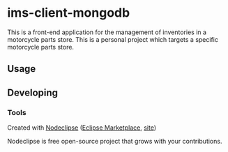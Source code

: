 

# ims-client-mongodb
This is a front-end application for the management of inventories in a motorcycle parts store. This is a personal project which targets a specific motorcycle parts store.


## Usage



## Developing



### Tools

Created with [Nodeclipse](https://github.com/Nodeclipse/nodeclipse-1)
 ([Eclipse Marketplace](http://marketplace.eclipse.org/content/nodeclipse), [site](http://www.nodeclipse.org))   

Nodeclipse is free open-source project that grows with your contributions.
